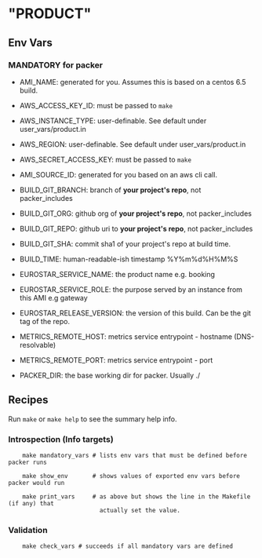 # "PRODUCT"

## Env Vars

### MANDATORY for packer

* AMI\_NAME: generated for you. Assumes this is based on a centos 6.5 build.

* AWS\_ACCESS\_KEY\_ID: must be passed to `make`

* AWS\_INSTANCE\_TYPE: user-definable. See default under user_vars/product.in

* AWS\_REGION: user-definable. See default under user_vars/product.in

* AWS\_SECRET\_ACCESS\_KEY:  must be passed to `make`

* AMI\_SOURCE\_ID: generated for you based on an aws cli call.

* BUILD\_GIT\_BRANCH: branch of **your project's repo**, not packer_includes

* BUILD\_GIT\_ORG: github org of **your project's repo**, not packer_includes

* BUILD\_GIT\_REPO: github uri to **your project's repo**, not packer_includes

* BUILD\_GIT\_SHA: commit sha1 of your project's repo at build time.

* BUILD\_TIME: human-readable-ish timestamp %Y%m%d%H%M%S

* EUROSTAR\_SERVICE\_NAME: the product name e.g. booking

* EUROSTAR\_SERVICE\_ROLE: the purpose served by an instance from this AMI e.g gateway

* EUROSTAR\_RELEASE\_VERSION: the version of this build. Can be the git tag of the repo.

* METRICS\_REMOTE\_HOST: metrics service entrypoint - hostname (DNS-resolvable)

* METRICS\_REMOTE\_PORT: metrics service entrypoint - port

* PACKER\_DIR: the base working dir for packer. Usually ./

## Recipes

Run `make` or `make help` to see the summary help info.

### Introspection (Info targets)

        make mandatory_vars # lists env vars that must be defined before packer runs

        make show_env       # shows values of exported env vars before packer would run

        make print_vars     # as above but shows the line in the Makefile (if any) that
                              actually set the value.

### Validation

        make check_vars # succeeds if all mandatory vars are defined

